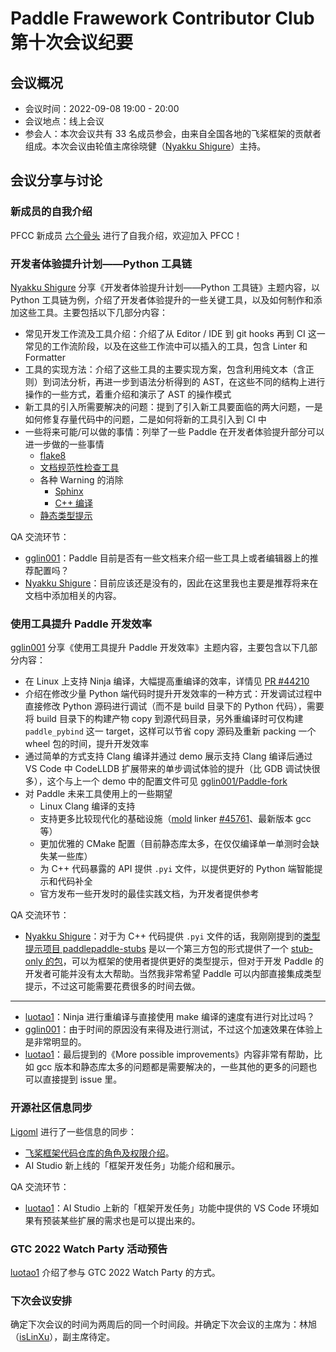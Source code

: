 # Paddle Frawework Contributor Club 第十次会议纪要

## 会议概况

- 会议时间：2022-09-08 19:00 - 20:00
- 会议地点：线上会议
- 参会人：本次会议共有 33 名成员参会，由来自全国各地的飞桨框架的贡献者组成。本次会议由轮值主席徐晓健（[Nyakku Shigure](https://github.com/SigureMo)）主持。

## 会议分享与讨论

### 新成员的自我介绍

PFCC 新成员 [六个骨头](https://github.com/zrr1999) 进行了自我介绍，欢迎加入 PFCC！

### 开发者体验提升计划——Python 工具链

[Nyakku Shigure](https://github.com/SigureMo) 分享《开发者体验提升计划——Python 工具链》主题内容，以 Python 工具链为例，介绍了开发者体验提升的一些关键工具，以及如何制作和添加这些工具。主要包括以下几部分内容：

- 常见开发工作流及工具介绍：介绍了从 Editor / IDE 到 git hooks 再到 CI 这一常见的工作流阶段，以及在这些工作流中可以插入的工具，包含 Linter 和 Formatter
- 工具的实现方法：介绍了这些工具的主要实现方案，包含利用纯文本（含正则）到词法分析，再进一步到语法分析得到的 AST，在这些不同的结构上进行操作的一些方式，着重介绍和演示了 AST 的操作模式
- 新工具的引入所需要解决的问题：提到了引入新工具要面临的两大问题，一是如何修复存量代码中的问题，二是如何将新的工具引入到 CI 中
- 一些将来可能/可以做的事情：列举了一些 Paddle 在开发者体验提升部分可以进一步做的一些事情
  - [flake8](https://github.com/PaddlePaddle/community/blob/master/pfcc/call-for-contributions/code_style_flake8.md)
  - [文档规范性检查工具](https://github.com/ShigureLab/dochooks/tree/main/dochooks/api_doc_checker)
  - 各种 Warning 的消除
    - [Sphinx](https://github.com/PaddlePaddle/docs/issues/5177)
    - [C++ 编译](https://github.com/PaddlePaddle/community/blob/master/pfcc/call-for-contributions/code_style_compiler_warning.md)
  - [静态类型提示](https://github.com/cattidea/paddlepaddle-stubs)

QA 交流环节：

- [gglin001](https://github.com/gglin001)：Paddle 目前是否有一些文档来介绍一些工具上或者编辑器上的推荐配置吗？
- [Nyakku Shigure](https://github.com/SigureMo)：目前应该还是没有的，因此在这里我也主要是推荐将来在文档中添加相关的内容。

### 使用工具提升 Paddle 开发效率

[gglin001](https://github.com/gglin001) 分享《使用工具提升 Paddle 开发效率》主题内容，主要包含以下几部分内容：

- 在 Linux 上支持 Ninja 编译，大幅提高重编译的效率，详情见 [PR #44210](https://github.com/PaddlePaddle/Paddle/pull/44210)
- 介绍在修改少量 Python 端代码时提升开发效率的一种方式：开发调试过程中直接修改 Python 源码进行调试（而不是 build 目录下的 Python 代码），需要将 build 目录下的构建产物 copy 到源代码目录，另外重编译时可仅构建 `paddle_pybind` 这一 target，这样可以节省 copy 源码及重新 packing 一个 wheel 包的时间，提升开发效率
- 通过简单的方式支持 Clang 编译并通过 demo 展示支持 Clang 编译后通过 VS Code 中 CodeLLDB 扩展带来的单步调试体验的提升（比 GDB 调试快很多），这个与上一个 demo 中的配置文件可见 [gglin001/Paddle-fork](https://github.com/gglin001/Paddle-fork/tree/pfcc_demo_20220908)
- 对 Paddle 未来工具使用上的一些期望
  - Linux Clang 编译的支持
  - 支持更多比较现代化的基础设施（[mold](https://github.com/rui314/mold) linker [#45761](https://github.com/PaddlePaddle/Paddle/issues/45761)、最新版本 gcc 等）
  - 更加优雅的 CMake 配置（目前静态库太多，在仅仅编译单一单测时会缺失某一些库）
  - 为 C++ 代码暴露的 API 提供 `.pyi` 文件，以提供更好的 Python 端智能提示和代码补全
  - 官方发布一些开发时的最佳实践文档，为开发者提供参考

QA 交流环节：

- [Nyakku Shigure](https://github.com/SigureMo)：对于为 C++ 代码提供 `.pyi` 文件的话，我刚刚提到的[类型提示项目 paddlepaddle-stubs](https://github.com/cattidea/paddlepaddle-stubs) 是以一个第三方包的形式提供了一个 [stub-only 的包](https://peps.python.org/pep-0561/#stub-only-packages)，可以为框架的使用者提供更好的类型提示，但对于开发 Paddle 的开发者可能并没有太大帮助。当然我非常希望 Paddle 可以内部直接集成类型提示，不过这可能需要花费很多的时间去做。

---

- [luotao1](https://github.com/luotao1)：Ninja 进行重编译与直接使用 make 编译的速度有进行对比过吗？
- [gglin001](https://github.com/gglin001)：由于时间的原因没有来得及进行测试，不过这个加速效果在体验上是非常明显的。
- [luotao1](https://github.com/luotao1)：最后提到的《More possible improvements》内容非常有帮助，比如 gcc 版本和静态库太多的问题都是需要解决的，一些其他的更多的问题也可以直接提到 issue 里。

### 开源社区信息同步

[Ligoml](https://github.com/Ligoml) 进行了一些信息的同步：

- [飞桨框架代码仓库的角色及权限介绍](https://github.com/PaddlePaddle/community/blob/master/contributors/community-membership.md)。
- AI Studio 新上线的「框架开发任务」功能介绍和展示。

QA 交流环节：

- [luotao1](https://github.com/luotao1)：AI Studio 上新的「框架开发任务」功能中提供的 VS Code 环境如果有预装某些扩展的需求也是可以提出来的。

### GTC 2022 Watch Party 活动预告

[luotao1](https://github.com/luotao1) 介绍了参与 GTC 2022 Watch Party 的方式。

### 下次会议安排

确定下次会议的时间为两周后的同一个时间段。并确定下次会议的主席为：林旭（[isLinXu](https://github.com/isLinXu)），副主席待定。

